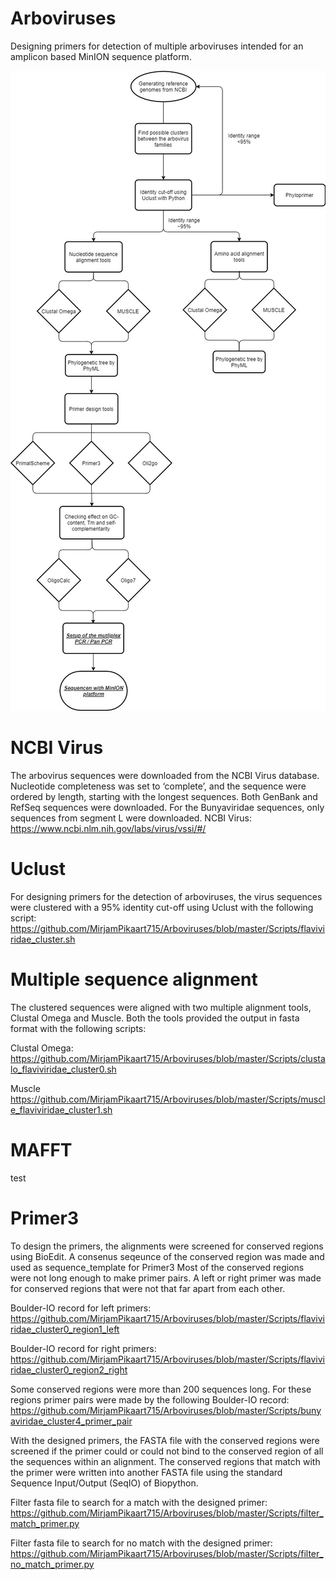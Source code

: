 # Arboviruses
Designing primers for detection of multiple arboviruses intended for an amplicon based MinION sequence platform.

![](Flowchart/Project_Flowchart.jpg)

# NCBI Virus
The arbovirus sequences were downloaded from the NCBI Virus database. Nucleotide completeness was set to ‘complete’, and the sequence were ordered by length, starting with the longest sequences. Both GenBank and RefSeq sequences were downloaded.
For the Bunyaviridae sequences, only sequences from segment L were downloaded.
NCBI Virus: https://www.ncbi.nlm.nih.gov/labs/virus/vssi/#/ 

# Uclust
For designing primers for the detection of arboviruses, the virus sequences were clustered with a 95% identity cut-off using Uclust with the following script: https://github.com/MirjamPikaart715/Arboviruses/blob/master/Scripts/flaviviridae_cluster.sh

# Multiple sequence alignment
The clustered sequences were aligned with two multiple alignment tools, Clustal Omega and Muscle. Both the tools provided the output in fasta format with the following scripts:

Clustal Omega:
https://github.com/MirjamPikaart715/Arboviruses/blob/master/Scripts/clustalo_flaviviridae_cluster0.sh

Muscle
https://github.com/MirjamPikaart715/Arboviruses/blob/master/Scripts/muscle_flaviviridae_cluster1.sh

# MAFFT
test

# Primer3
To design the primers, the alignments were screened for conserved regions using BioEdit. A consenus seqeunce of the conserved region was made and used as sequence_template for Primer3 Most of the conserved regions were not long enough to make primer pairs. A left or right primer was made for conserved regions that were not that far apart from each other. 

Boulder-IO record for left primers: https://github.com/MirjamPikaart715/Arboviruses/blob/master/Scripts/flaviviridae_cluster0_region1_left 

Boulder-IO record for right primers:
https://github.com/MirjamPikaart715/Arboviruses/blob/master/Scripts/flaviviridae_cluster0_region2_right

Some conserved regions were more than 200 sequences long. For these regions primer pairs were made by the following Boulder-IO record:
https://github.com/MirjamPikaart715/Arboviruses/blob/master/Scripts/bunyaviridae_cluster4_primer_pair

With the designed primers, the FASTA file with the conserved regions were screened if the primer could or could not bind to the conserved region of all the sequences within an alignment. The conserved regions that match with the primer were written into another FASTA file using the standard Sequence Input/Output (SeqIO) of Biopython.

Filter fasta file to search for a match with the designed primer:
https://github.com/MirjamPikaart715/Arboviruses/blob/master/Scripts/filter_match_primer.py

Filter fasta file to search for no match with the designed primer:
https://github.com/MirjamPikaart715/Arboviruses/blob/master/Scripts/filter_no_match_primer.py
